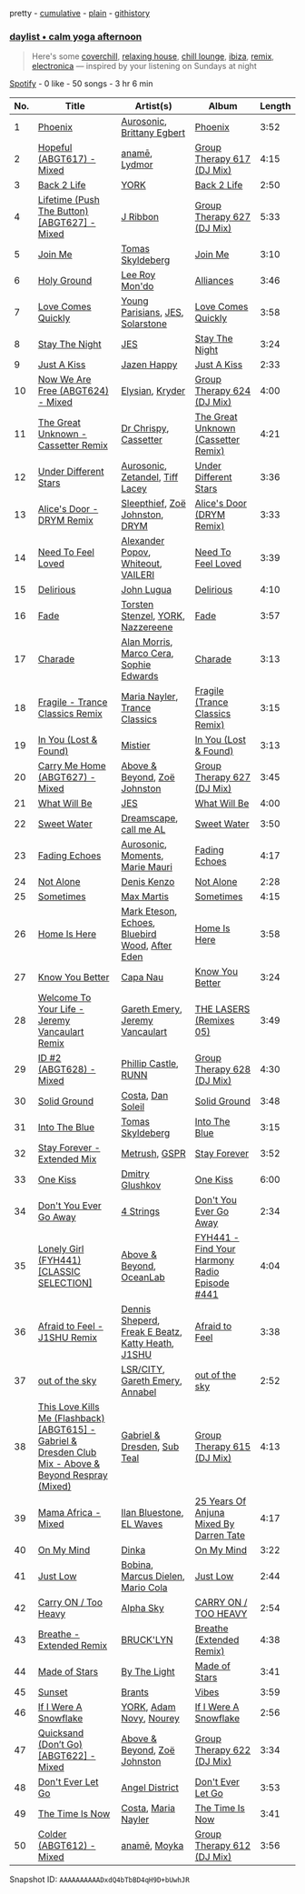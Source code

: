 pretty - [cumulative](/playlists/cumulative/37i9dQZF1EP6YuccBxUcC1.md) - [plain](/playlists/plain/37i9dQZF1EP6YuccBxUcC1) - [githistory](https://github.githistory.xyz/mdn522/spotify-playlist-archive/blob/main/playlists/plain/37i9dQZF1EP6YuccBxUcC1)

### [daylist • calm yoga afternoon](https://open.spotify.com/playlist/37i9dQZF1EP6YuccBxUcC1)

> Here's some <a href="spotify:playlist:37i9dQZF1EIdbWRrEQiq8t">coverchill</a>, <a href="spotify:playlist:37i9dQZF1EIgcABZzEBOO6">relaxing house</a>, <a href="spotify:playlist:37i9dQZF1EIh0LDIVJjAf1">chill lounge</a>, <a href="spotify:playlist:37i9dQZF1EIczFESyphgeB">ibiza</a>, <a href="spotify:playlist:37i9dQZF1EIeKIThrui3g9">remix</a>, <a href="spotify:playlist:37i9dQZF1EIgtdfeeWwF7B">electronica</a> — inspired by your listening on Sundays at night

[Spotify](https://open.spotify.com/user/spotify) - 0 like - 50 songs - 3 hr 6 min

| No. | Title | Artist(s) | Album | Length |
|---|---|---|---|---|
| 1 | [Phoenix](https://open.spotify.com/track/57VxT7Jg6N19huOa6Ds6RS) | [Aurosonic](https://open.spotify.com/artist/1UkK91RiLw3FonVedbAVA1), [Brittany Egbert](https://open.spotify.com/artist/1mQw28X8O2WndUUfZuZKgv) | [Phoenix](https://open.spotify.com/album/4kWwACs8Ny9figCbOiHJp2) | 3:52 |
| 2 | [Hopeful \(ABGT617\) \- Mixed](https://open.spotify.com/track/1Y0Ksad9l7ueAIAcnbIKwV) | [anamē](https://open.spotify.com/artist/3sZvCZHU2V2idOYyUl3fBi), [Lydmor](https://open.spotify.com/artist/5aubywQASFk4xdR0fVTxFR) | [Group Therapy 617 \(DJ Mix\)](https://open.spotify.com/album/4uRsjSDGnQhemQ3wzHOPli) | 4:15 |
| 3 | [Back 2 Life](https://open.spotify.com/track/5gfpRJcsCRTI3fjrOA7zCf) | [YORK](https://open.spotify.com/artist/20L5MecnuNujUE6imrfK0Q) | [Back 2 Life](https://open.spotify.com/album/66RwhfUbmTWIm9pxjSQtWD) | 2:50 |
| 4 | [Lifetime \(Push The Button\) \[ABGT627\] \- Mixed](https://open.spotify.com/track/34aRPBJHF6C58vUPlkCu8g) | [J Ribbon](https://open.spotify.com/artist/0d3EDVe5qgeW2UnrPgPhsk) | [Group Therapy 627 \(DJ Mix\)](https://open.spotify.com/album/7cv1HlDHEyGX6WQKGQlmdE) | 5:33 |
| 5 | [Join Me](https://open.spotify.com/track/6lTy865KPefhuBX1aNVu2w) | [Tomas Skyldeberg](https://open.spotify.com/artist/3yeLWKlxZaq5grWz85s0Ef) | [Join Me](https://open.spotify.com/album/1lupPkwQQQIyVi1ki2efne) | 3:10 |
| 6 | [Holy Ground](https://open.spotify.com/track/4c8Ir6S10oBfQFLPv34UhX) | [Lee Roy Mon'do](https://open.spotify.com/artist/4Wxrposn6r7Yi6EJAh8Nwc) | [Alliances](https://open.spotify.com/album/0kiNK1lVgHhoinKTudhPeL) | 3:46 |
| 7 | [Love Comes Quickly](https://open.spotify.com/track/6H9gnUM3qLCJHPfdFrqEn2) | [Young Parisians](https://open.spotify.com/artist/4uS2f71goAkBJvA8cgjcQY), [JES](https://open.spotify.com/artist/6UAyCjS0OPMd1Ham8bvs9g), [Solarstone](https://open.spotify.com/artist/1PfOXooPSLQhOTNZGrXM90) | [Love Comes Quickly](https://open.spotify.com/album/0yoZIlvWkQX1NXVdn7YnuW) | 3:58 |
| 8 | [Stay The Night](https://open.spotify.com/track/051wEFthml0Un29HvTLirP) | [JES](https://open.spotify.com/artist/6UAyCjS0OPMd1Ham8bvs9g) | [Stay The Night](https://open.spotify.com/album/6PzHInspztSoS3LrqAypgo) | 3:24 |
| 9 | [Just A Kiss](https://open.spotify.com/track/4iDjreRvS6u6EZ7WFTzrSU) | [Jazen Happy](https://open.spotify.com/artist/7LIqhNtwvXIRW7BNlKyYP4) | [Just A Kiss](https://open.spotify.com/album/4KOCSTF6hJVZkpoxiRHoe6) | 2:33 |
| 10 | [Now We Are Free \(ABGT624\) \- Mixed](https://open.spotify.com/track/750b3Z3MqaHxsJMvxIAhsT) | [Elysian](https://open.spotify.com/artist/6IPtgWMGTP1ZVcfMeo0XlO), [Kryder](https://open.spotify.com/artist/1xfLBmx0n8DQri9HxJsq9O) | [Group Therapy 624 \(DJ Mix\)](https://open.spotify.com/album/279ofN4N0ReVti56VFJ7mM) | 4:00 |
| 11 | [The Great Unknown \- Cassetter Remix](https://open.spotify.com/track/261pyHS9eECMSbnXYd3AdD) | [Dr Chrispy](https://open.spotify.com/artist/0LNNjXc8PMvMql8WcfPWpy), [Cassetter](https://open.spotify.com/artist/6rzOP8pWzUuXlniCGCtrcE) | [The Great Unknown \(Cassetter Remix\)](https://open.spotify.com/album/7i3MZF3FZQMslZX0HWnXjW) | 4:21 |
| 12 | [Under Different Stars](https://open.spotify.com/track/42w9nTpDoraASaWYAsB1vA) | [Aurosonic](https://open.spotify.com/artist/1UkK91RiLw3FonVedbAVA1), [Zetandel](https://open.spotify.com/artist/0JPvNwbmTynIP82ERIME26), [Tiff Lacey](https://open.spotify.com/artist/6wmyaMNIjZ26DmwgQDWKoE) | [Under Different Stars](https://open.spotify.com/album/3pdnRD1TxCTwzVfWFhZCbq) | 3:36 |
| 13 | [Alice's Door \- DRYM Remix](https://open.spotify.com/track/2H4xAf95gUs2KHIHu5qeLM) | [Sleepthief](https://open.spotify.com/artist/0zipHFQI7bbRUZ9tTYttrh), [Zoë Johnston](https://open.spotify.com/artist/3dWyWwLvZWsWtXZHhmAiFL), [DRYM](https://open.spotify.com/artist/0kDuIuxZhlgE9XYRy6NVSq) | [Alice's Door \(DRYM Remix\)](https://open.spotify.com/album/4ZMswazVltD7eiOodE4K0P) | 3:33 |
| 14 | [Need To Feel Loved](https://open.spotify.com/track/2NDAX6uLO0zmCQYADTAaJa) | [Alexander Popov](https://open.spotify.com/artist/4zNhfG6i4QlfUuzt1hBGu2), [Whiteout](https://open.spotify.com/artist/35wRsBUrfQziBPzvJTr9bt), [VAILERI](https://open.spotify.com/artist/3AwC9XxiFmfjEyoZW6Wt98) | [Need To Feel Loved](https://open.spotify.com/album/2S7CxM9AvGfGRKeXx1Sbjw) | 3:39 |
| 15 | [Delirious](https://open.spotify.com/track/2DECIhLfGrYSkLHyWzxqfq) | [John Lugua](https://open.spotify.com/artist/2d2ZRWgmcYGr8WTcw80Swc) | [Delirious](https://open.spotify.com/album/0HqlrqV5Mf1NCqLj77v9Or) | 4:10 |
| 16 | [Fade](https://open.spotify.com/track/6SlZqXqvrbt6kg7pSH7kNb) | [Torsten Stenzel](https://open.spotify.com/artist/0wxa02PwiKJW3ZpzYHlCN2), [YORK](https://open.spotify.com/artist/20L5MecnuNujUE6imrfK0Q), [Nazzereene](https://open.spotify.com/artist/3juwo4sTF5okJNvCfQpArZ) | [Fade](https://open.spotify.com/album/07tleYHsm8zDZtOOYnmKCa) | 3:57 |
| 17 | [Charade](https://open.spotify.com/track/2hYuxw95oqflWUQAlnidWN) | [Alan Morris](https://open.spotify.com/artist/2C51Wbu4q389aUw2Vy8IA4), [Marco Cera](https://open.spotify.com/artist/5PeptItZP3ICcyzuW3tljH), [Sophie Edwards](https://open.spotify.com/artist/0LUl94siaI9aJA5Fr3vfaA) | [Charade](https://open.spotify.com/album/2xLWX03jRnhUpSYiIrBMXe) | 3:13 |
| 18 | [Fragile \- Trance Classics Remix](https://open.spotify.com/track/0qMgyZtof55qpzpuoCNVWa) | [Maria Nayler](https://open.spotify.com/artist/3tQfcFJsrGokPBQ5IgXY7O), [Trance Classics](https://open.spotify.com/artist/5ZDwdxvPhW0lNrf1SSsUB6) | [Fragile \(Trance Classics Remix\)](https://open.spotify.com/album/7C1G2zCDdItDf9cgi6Oxhd) | 3:15 |
| 19 | [In You \(Lost & Found\)](https://open.spotify.com/track/4NTxyRObHWWiFtISuqCfPM) | [Mistier](https://open.spotify.com/artist/7E7Ww6FK9n4cU3gyLp9qhp) | [In You \(Lost & Found\)](https://open.spotify.com/album/49THglvyQ0UmIXYVHqGDJS) | 3:13 |
| 20 | [Carry Me Home \(ABGT627\) \- Mixed](https://open.spotify.com/track/1DxzNlfGlhTS94JJQueyZa) | [Above & Beyond](https://open.spotify.com/artist/10gzBoINW3cLJfZUka8Zoe), [Zoë Johnston](https://open.spotify.com/artist/3dWyWwLvZWsWtXZHhmAiFL) | [Group Therapy 627 \(DJ Mix\)](https://open.spotify.com/album/7cv1HlDHEyGX6WQKGQlmdE) | 3:45 |
| 21 | [What Will Be](https://open.spotify.com/track/5mUiiZPu3M1VJNGSgZtnrt) | [JES](https://open.spotify.com/artist/6UAyCjS0OPMd1Ham8bvs9g) | [What Will Be](https://open.spotify.com/album/2BqC14VdXFeWD9ufYbu95C) | 4:00 |
| 22 | [Sweet Water](https://open.spotify.com/track/5PKggokOjASWxB8Tu1i3z9) | [Dreamscape](https://open.spotify.com/artist/0xDgg00G0lrZRccFj76vB8), [call me AL](https://open.spotify.com/artist/3cZfsGNUgXSdQHCBdrqIUr) | [Sweet Water](https://open.spotify.com/album/16hKBsc8x148IIEZ9FN3IE) | 3:50 |
| 23 | [Fading Echoes](https://open.spotify.com/track/4An3UGrdR7SDrWd6NNPHbm) | [Aurosonic](https://open.spotify.com/artist/1UkK91RiLw3FonVedbAVA1), [Moments](https://open.spotify.com/artist/436rgSPxqVCIcktFWclE9T), [Marie Mauri](https://open.spotify.com/artist/21H2LI2FuIqPMWqQKswBve) | [Fading Echoes](https://open.spotify.com/album/0BZrSQYmosv39Nv3qhzN89) | 4:17 |
| 24 | [Not Alone](https://open.spotify.com/track/2WJGOvq59jpCcg7nTmi762) | [Denis Kenzo](https://open.spotify.com/artist/66hvouo3QBf31PuetihmSQ) | [Not Alone](https://open.spotify.com/album/0FyRppLDCEB5V2tU6Ulytp) | 2:28 |
| 25 | [Sometimes](https://open.spotify.com/track/0qldmiyMbi0hm4w8QnR8qt) | [Max Martis](https://open.spotify.com/artist/0GpzL6fwRoreOHX7dfNvwr) | [Sometimes](https://open.spotify.com/album/5vaUc3prQvITRImk9NThD0) | 4:15 |
| 26 | [Home Is Here](https://open.spotify.com/track/4RGDVbK42ikPcAlel2DXqS) | [Mark Eteson](https://open.spotify.com/artist/6vwohTnFjRH2dQCZd32eSB), [Echoes](https://open.spotify.com/artist/4pT84mlmySh9CkiGfJA9xV), [Bluebird Wood](https://open.spotify.com/artist/2Vv34nOXI6UCYPJ0ZcUezW), [After Eden](https://open.spotify.com/artist/3DkeSEsjBg7mqxrkPpWo2u) | [Home Is Here](https://open.spotify.com/album/43NiR03DmdSqCUaEtw8zbj) | 3:58 |
| 27 | [Know You Better](https://open.spotify.com/track/75FK3xGV6Et70boIzVCt66) | [Capa Nau](https://open.spotify.com/artist/7hLNh5lInfdsF4d9KlDpXc) | [Know You Better](https://open.spotify.com/album/1cqk4Jl7TOB8gH8ANUYdww) | 3:24 |
| 28 | [Welcome To Your Life \- Jeremy Vancaulart Remix](https://open.spotify.com/track/7xk3mkQTnA6yPyvnK1LAg0) | [Gareth Emery](https://open.spotify.com/artist/0hprEC0nsWuQPSHag1O2Vi), [Jeremy Vancaulart](https://open.spotify.com/artist/5ImELkd8OgfpnIKfvCSmX8) | [THE LASERS \(Remixes 05\)](https://open.spotify.com/album/3IvgCfYgbaNZmWDdx72tjx) | 3:49 |
| 29 | [ID \#2 \(ABGT628\) \- Mixed](https://open.spotify.com/track/5j6dTvrDZHzuj3lJFjCHMB) | [Phillip Castle](https://open.spotify.com/artist/74Ly4RWI1R9HIKN76crvxd), [RUNN](https://open.spotify.com/artist/3l0H4QNiYYNdIsnZ4JgJAg) | [Group Therapy 628 \(DJ Mix\)](https://open.spotify.com/album/15X6kK8tXMvsLKGuRQE4B4) | 4:30 |
| 30 | [Solid Ground](https://open.spotify.com/track/1mlfl7ildO8yhwHDFeyses) | [Costa](https://open.spotify.com/artist/7IIb3I34G7MKHkscqTWPIJ), [Dan Soleil](https://open.spotify.com/artist/2z0mmxKTw0KpO7Qnb6aB2r) | [Solid Ground](https://open.spotify.com/album/6wsyw6KCMxfhHcmWx3BPCd) | 3:48 |
| 31 | [Into The Blue](https://open.spotify.com/track/5NrhnMkEJLOjYd9LhNLBfb) | [Tomas Skyldeberg](https://open.spotify.com/artist/3yeLWKlxZaq5grWz85s0Ef) | [Into The Blue](https://open.spotify.com/album/0t1VgRUa2OnFhNgpAclTmG) | 3:15 |
| 32 | [Stay Forever \- Extended Mix](https://open.spotify.com/track/3tX0PVYdYWy9rldhUzRCRG) | [Metrush](https://open.spotify.com/artist/1vj2R6AWl8rj1na7VCkQK4), [GSPR](https://open.spotify.com/artist/1899F4ojFEHeMOWyXhnPje) | [Stay Forever](https://open.spotify.com/album/3aa5XkL8IUb6VvX9o1AggH) | 3:52 |
| 33 | [One Kiss](https://open.spotify.com/track/5KUqTpzerUeR5qDo7NtjP5) | [Dmitry Glushkov](https://open.spotify.com/artist/4zXAUaRXIbSQaFz9SpTXI6) | [One Kiss](https://open.spotify.com/album/2TiTqTuQ3c4DMwibizCJRq) | 6:00 |
| 34 | [Don't You Ever Go Away](https://open.spotify.com/track/4f8M3uTwjwfevqYNnAoQAR) | [4 Strings](https://open.spotify.com/artist/2a0fbijQhcaj1hOFp5b3id) | [Don't You Ever Go Away](https://open.spotify.com/album/2GYV3ltBMwzz5nylEbUCeO) | 2:34 |
| 35 | [Lonely Girl \(FYH441\) \[CLASSIC SELECTION\]](https://open.spotify.com/track/0D7zq2s5pjD6bRI5GPXaus) | [Above & Beyond](https://open.spotify.com/artist/10gzBoINW3cLJfZUka8Zoe), [OceanLab](https://open.spotify.com/artist/0aTdKgInKeMlNnwWSa1YPT) | [FYH441 \- Find Your Harmony Radio Episode \#441](https://open.spotify.com/album/6XQ9AGFU7vxmamw8G9dr5A) | 4:04 |
| 36 | [Afraid to Feel \- J1SHU Remix](https://open.spotify.com/track/0XA4DNnVEXtUyLosjenyNk) | [Dennis Sheperd](https://open.spotify.com/artist/1wzytoanlxHqWXGCpUxnbY), [Freak E Beatz](https://open.spotify.com/artist/72PA5rE1ByXjTijXCZA48C), [Katty Heath](https://open.spotify.com/artist/31cvPCTwxqNl84W1pMYUtv), [J1SHU](https://open.spotify.com/artist/5PgQSpTP6gg7BGgJpx8EWw) | [Afraid to Feel](https://open.spotify.com/album/64ugezYmgm6edrahiwwUv3) | 3:38 |
| 37 | [out of the sky](https://open.spotify.com/track/0dIVdVHRcWUJJfgDI739ju) | [LSR/CITY](https://open.spotify.com/artist/0YQ22xAzgefaKw8vKCAEp2), [Gareth Emery](https://open.spotify.com/artist/0hprEC0nsWuQPSHag1O2Vi), [Annabel](https://open.spotify.com/artist/4zR2t8bagib4ozydVgb93l) | [out of the sky](https://open.spotify.com/album/6yEMd5NnvafCdRw5j1bcpq) | 2:52 |
| 38 | [This Love Kills Me \(Flashback\) \[ABGT615\] \- Gabriel & Dresden Club Mix \- Above & Beyond Respray \(Mixed\)](https://open.spotify.com/track/4bjm5WyDzmqJ2WbuAkhxoB) | [Gabriel & Dresden](https://open.spotify.com/artist/64KfnYe81Wld2AkG4bkGIV), [Sub Teal](https://open.spotify.com/artist/3oqiDRfqAdXhjdGh4eY3hT) | [Group Therapy 615 \(DJ Mix\)](https://open.spotify.com/album/3B7ppp6caTHl5eTzVLKKFt) | 4:13 |
| 39 | [Mama Africa \- Mixed](https://open.spotify.com/track/4rmS7FJTHUZ5LxUKpMFpry) | [Ilan Bluestone](https://open.spotify.com/artist/1yoZuH2j43vVSWsOwYuQyn), [EL Waves](https://open.spotify.com/artist/0A3ZPfG5yGOmuFh5UzNZBH) | [25 Years Of Anjuna Mixed By Darren Tate](https://open.spotify.com/album/5xCsEMdkh5O1gGELL6S0es) | 4:17 |
| 40 | [On My Mind](https://open.spotify.com/track/0fHmLKuLtLf34kQTqSeEN1) | [Dinka](https://open.spotify.com/artist/3jEWwtiifaWzV7ZcRduuxU) | [On My Mind](https://open.spotify.com/album/1ejajeIK4d64LnuzBCKqJP) | 3:22 |
| 41 | [Just Low](https://open.spotify.com/track/0jkLOyxggpKMct30B0aS2p) | [Bobina](https://open.spotify.com/artist/7H63wD8xWXAKdYVjZmE90B), [Marcus Dielen](https://open.spotify.com/artist/6CdKtUZaUEJiEipQ9UN9ko), [Mario Cola](https://open.spotify.com/artist/5RBNovbJjJb93OizHIBfN4) | [Just Low](https://open.spotify.com/album/4IaPm1PN7FbWEShrBKiVK9) | 2:44 |
| 42 | [Carry ON / Too Heavy](https://open.spotify.com/track/0IfmLzAyzEKRyDCQnFdrRB) | [Alpha Sky](https://open.spotify.com/artist/3cGqi0QsTRxxsuKsATY6sN) | [CARRY ON / TOO HEAVY](https://open.spotify.com/album/3nMCsgVbyW5CWswJoI9WDr) | 2:54 |
| 43 | [Breathe \- Extended Remix](https://open.spotify.com/track/6Dhh5xKTc50bmQfWkyMFck) | [BRUCK'LYN](https://open.spotify.com/artist/58LzA4l4LwqzX5KtdPy2kh) | [Breathe \(Extended Remix\)](https://open.spotify.com/album/7CvkdgHlnFwINCeJJyF2Md) | 4:38 |
| 44 | [Made of Stars](https://open.spotify.com/track/6vFzuY4CN5CnGAoFbx9oED) | [By The Light](https://open.spotify.com/artist/21xGEl9tBbiKeLkzh5JkFt) | [Made of Stars](https://open.spotify.com/album/5AY9OdaTe64n3HugcYnytU) | 3:41 |
| 45 | [Sunset](https://open.spotify.com/track/6kcAGo4brJ52vDuS28DLtl) | [Brants](https://open.spotify.com/artist/4qMKxQB7XIRpfpRqOx3wK9) | [Vibes](https://open.spotify.com/album/7HS37HdEWCtIMOt16zePEe) | 3:59 |
| 46 | [If I Were A Snowflake](https://open.spotify.com/track/2aT2tYDakawaHnC37A02Bx) | [YORK](https://open.spotify.com/artist/20L5MecnuNujUE6imrfK0Q), [Adam Novy](https://open.spotify.com/artist/1aIdxkNvHvEhV358OjRHqT), [Nourey](https://open.spotify.com/artist/29eCbkd3VZXMgG5Ggyuaog) | [If I Were A Snowflake](https://open.spotify.com/album/34ApeNwpy2rw7iS8KVUvfl) | 2:56 |
| 47 | [Quicksand \(Don’t Go\) \[ABGT622\] \- Mixed](https://open.spotify.com/track/0KOang0IDB12dJOZURYeDC) | [Above & Beyond](https://open.spotify.com/artist/10gzBoINW3cLJfZUka8Zoe), [Zoë Johnston](https://open.spotify.com/artist/3dWyWwLvZWsWtXZHhmAiFL) | [Group Therapy 622 \(DJ Mix\)](https://open.spotify.com/album/6v9LhHODsxPbFPOdCGqasD) | 3:34 |
| 48 | [Don't Ever Let Go](https://open.spotify.com/track/7exgIpmdOy2hjDNrEZDpi4) | [Angel District](https://open.spotify.com/artist/045HqayMEplh2S44FMiR6u) | [Don't Ever Let Go](https://open.spotify.com/album/46d8bcfLok4ZxiNo6JC1wH) | 3:53 |
| 49 | [The Time Is Now](https://open.spotify.com/track/55adpqBNS6o2r12rgRspWb) | [Costa](https://open.spotify.com/artist/7IIb3I34G7MKHkscqTWPIJ), [Maria Nayler](https://open.spotify.com/artist/3tQfcFJsrGokPBQ5IgXY7O) | [The Time Is Now](https://open.spotify.com/album/70RMIwZpEpgLTu7MomgeVQ) | 3:41 |
| 50 | [Colder \(ABGT612\) \- Mixed](https://open.spotify.com/track/0UmXAzrbyOze3G2pc2E8HA) | [anamē](https://open.spotify.com/artist/3sZvCZHU2V2idOYyUl3fBi), [Moyka](https://open.spotify.com/artist/2u7pjisWrThF8JErPVIPlJ) | [Group Therapy 612 \(DJ Mix\)](https://open.spotify.com/album/5DCnewXq6ff1aJh7Bmoi3C) | 3:56 |

Snapshot ID: `AAAAAAAAAADxdQ4bTbBD4qH9D+bUwhJR`
